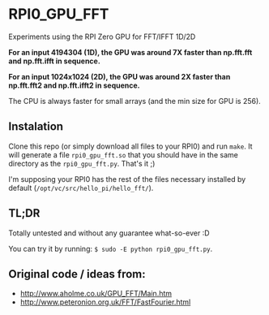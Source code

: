 # RPI0_GPU_FFT
Experiments using the RPI Zero GPU for FFT/IFFT 1D/2D

**For an input 4194304 (1D), the GPU was around 7X faster than np.fft.fft and np.fft.ifft in sequence.**

**For an input 1024x1024 (2D), the GPU was around 2X faster than np.fft.fft2 and np.fft.ifft2 in sequence.**

The CPU is always faster for small arrays (and the min size for GPU is 256).

## Instalation
Clone this repo (or simply download all files to your RPI0) and run ```make```. 
It will generate a file ```rpi0_gpu_fft.so``` that you should have in the same directory as the ```rpi0_gpu_fft.py```. That's it ;)

I'm supposing your RPI0 has the rest of the files necessary installed by default (```/opt/vc/src/hello_pi/hello_fft/```).

## TL;DR
Totally untested and without any guarantee what-so-ever :D  

You can try it by running:
```$ sudo -E python rpi0_gpu_fft.py```.

## Original code / ideas from:
* http://www.aholme.co.uk/GPU_FFT/Main.htm
* http://www.peteronion.org.uk/FFT/FastFourier.html
